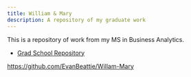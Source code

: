 ```yaml
---
title: William & Mary
description: A repository of my graduate work
---
```


This is a repository of work from my MS in Business Analytics. 
- [Grad School Repository](https://github.com/EvanBeattie/Willam-Mary)







https://github.com/EvanBeattie/Willam-Mary
